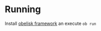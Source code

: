# Running

Install [obelisk framework](https://github.com/obsidiansystems/obelisk) an execute `ob run`
